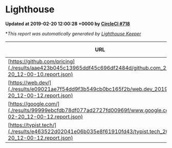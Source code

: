 
# Lighthouse

**Updated at 2019-02-20 12:00:28 +0000 by [CircleCI #718](https://circleci.com/gh/ItinerisLtd/lighthouse-keeper-example/718)**

**This report was automatically generated by [Lighthouse Keeper](https://github.com/itinerisltd/lighthouse-keeper)*

| URL | Performance | Accessibility | Best Practices | SEO | PWA | Updated At |
| --- | --- | --- | --- | --- | --- | --- |
| [https://github.com/pricing](./results/aae423b045c13965ddf45c696df2484d/github.com_2019-02-20_12-00-10.report.json) | 0.73 | 0.89 | 0.93 | 0.9 | 0.58 | 2019-02-20T12:00:10.861Z |
| [https://web.dev/](./results/e09021ae7f54dd9f3b549cb0bc165f2b/web.dev_2019-02-20_12-00-12.report.json) | 0.92 | 0.93 | 1 | 0.91 | 1 | 2019-02-20T12:00:12.055Z |
| [https://google.com/](./results/99999ebcfdb78df077ad2727fd00969f/www.google.com_2019-02-20_12-00-12.report.json) | 0.96 | 0.71 | 0.93 | 0.8 | 0.58 | 2019-02-20T12:00:12.317Z |
| [https://typist.tech/](./results/e463522d02041e06b035e8f61910fd43/typist.tech_2019-02-20_12-00-12.report.json) | 1 |  |  |  |  | 2019-02-20T12:00:12.404Z |
